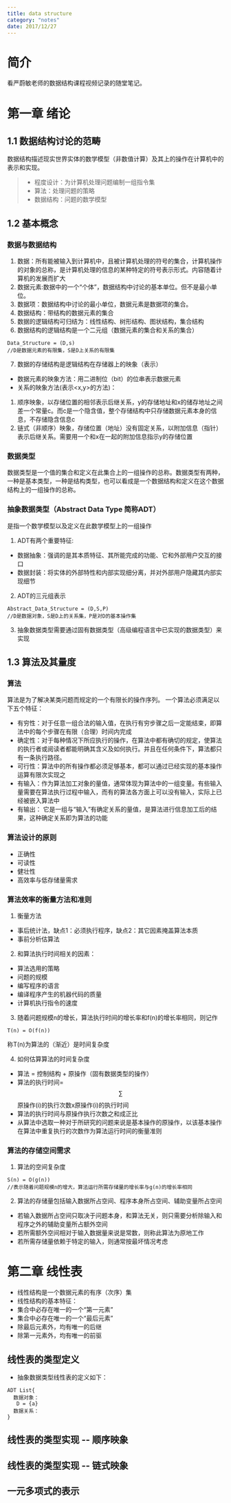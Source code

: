 ```yaml
---
title: data structure
category: "notes"
date: 2017/12/27
---
```


# 简介
看严蔚敏老师的数据结构课程视频记录的随堂笔记。

<!--more-->

# 第一章 绪论
## 1.1 数据结构讨论的范畴
数据结构描述现实世界实体的数学模型（非数值计算）及其上的操作在计算机中的表示和实现。

> - 程度设计：为计算机处理问题编制一组指令集
> - 算法：处理问题的策略
> - 数据结构：问题的数学模型

## 1.2 基本概念
### 数据与数据结构
 1. 数据：所有能被输入到计算机中，且被计算机处理的符号的集合，计算机操作的对象的总称，是计算机处理的信息的某种特定的符号表示形式。内容随着计算机的发展而扩大
 2. 数据元素:数据中的一个“个体”，数据结构中讨论的基本单位。但不是最小单位。
 3. 数据项：数据结构中讨论的最小单位，数据元素是数据项的集合。
 4. 数据结构：带结构的数据元素的集合
 5. 数据的逻辑结构可归结为：线性结构、树形结构、图状结构，集合结构
 6. 数据结构的逻辑结构是一个二元组（数据元素的集合和关系的集合）
 ```
 Data_Structure = (D,s)
 //D是数据元素的有限集，S是D上关系的有限集
 ```
 7. 数据的存储结构是逻辑结构在存储器上的映象（表示）
  - 数据元素的映象方法：用二进制位（bit）的位串表示数据元素
  - 关系的映象方法(表示<x,y>的方法)： <br>
  1) 顺序映象，以存储位置的相邻表示后继关系，y的存储地址和x的储存地址之间差一个常量c。而c是一个隐含值，整个存储结构中只存储数据元素本身的信息，不存储隐含信息c<br>
  2) 链式（非顺序）映象，存储位置（地址）没有固定关系，以附加信息（指针）表示后继关系。需要用一个和x在一起的附加信息指示y的存储位置

### 数据类型
数据类型是一个值的集合和定义在此集合上的一组操作的总称。数据类型有两种，一种是基本类型，一种是结构类型，也可以看成是一个数据结构和定义在这个数据结构上的一组操作的总称。

### 抽象数据类型（Abstract Data Type 简称ADT）
是指一个数学模型以及定义在此数学模型上的一组操作
1. ADT有两个重要特征:
  - 数据抽象：强调的是其本质特征、其所能完成的功能、它和外部用户交互的接口
  - 数据封装：将实体的外部特性和内部实现细分离，并对外部用户隐藏其内部实现细节
2. ADT的三元组表示
```
Abstract_Data_Structure = (D,S,P)
//D是数据对象，S是D上的关系集，P是对D的基本操作集
```
3. 抽象数据类型需要通过固有数据类型（高级编程语言中已实现的数据类型）来实现

## 1.3 算法及其量度
### 算法
算法是为了解决某类问题而规定的一个有限长的操作序列。 一个算法必须满足以下五个特征：
- 有穷性：对于任意一组合法的输入值，在执行有穷步骤之后一定能结束，即算法中的每个步骤在有限（合理）时间内完成
- 确定性：对于每种情况下所应执行的操作，在算法中都有确切的规定，使算法的执行者或阅读者都能明确其含义及如何执行。并且在任何条件下，算法都只有一条执行路径。
- 可行性：算法中的所有操作都必须足够基本，都可以通过已经实现的基本操作运算有限次实现之
- 有输入：作为算法加工对象的量值，通常体现为算法中的一组变量。有些输入量需要在算法执行过程中输入，而有的算法各方面上可以没有输入，实际上已经被嵌入算法中
- 有输出： 它是一组与“输入”有确定关系的量值，是算法进行信息加工后的结果，这种确定关系即为算法的功能

### 算法设计的原则
- 正确性
- 可读性
- 健壮性
- 高效率与低存储量需求

### 算法效率的衡量方法和准则
1. 衡量方法
 - 事后统计法，缺点1：必须执行程序，缺点2：其它因素掩盖算法本质
 - 事前分析估算法
2. 和算法执行时间相关的因素：
 - 算法选用的策略
 - 问题的规模
 - 编写程序的语言
 - 编译程序产生的机器代码的质量
 - 计算机执行指令的速度

3. 随着问题规模n的增长，算法执行时间的增长率和f(n)的增长率相同，则记作
 ```
 T(n) = O(f(n))
 ```
 称T(n)为算法的（渐近）是时间复杂度

4. 如何估算算法的时间复杂度
 - 算法 = 控制结构 + 原操作（固有数据类型的操作）
 - 算法的执行时间= $$\sum$$原操作(i)的执行次数x原操作(i)的执行时间
 - 算法的执行时间与原操作执行次数之和成正比
 - 从算法中选取一种对于所研究的问题来说是基本操作的原操作，以该基本操作在算法中重复执行的次数作为算法运行时间的衡量准则

### 算法的存储空间需求
1. 算法的空间复杂度
```
S(n) = O(g(n))
//表示随着问题规模n的增大，算法运行所需存储量的增长率与g(n)的增长率相同
```
2. 算法的存储量包括输入数据所占空间、程序本身所占空间、辅助变量所占空间
 - 若输入数据所占空间只取决于问题本身，和算法无关，则只需要分析除输入和程序之外的辅助变量所占额外空间
 - 若所需额外空间相对于输入数据量来说是常数，则称此算法为原地工作
 - 若所需存储量依赖于特定的输入，则通常按最坏情况考虑

# 第二章 线性表
- 线性结构是一个数据元素的有序（次序）集
- 线性结构的基本特征：
 - 集合中必存在唯一的一个“第一元素”
 - 集合中必存在唯一的一个“最后元素”
 - 除最后元素外，均有唯一的后继
 - 除第一元素外，均有唯一的前驱
 
## 线性表的类型定义
 - 抽象数据类型线性表的定义如下：
 ```
 ADT List{
   数据对象：
    D = {a}
   数据关系：
 }
 ```

## 线性表的类型实现 -- 顺序映象
## 线性表的类型实现 -- 链式映象
## 一元多项式的表示
